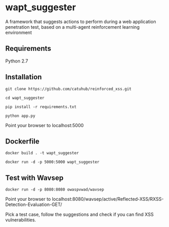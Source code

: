 # wapt_suggester
A framework that suggests actions to perform during a web application penetration test, based on a multi-agent reinforcement learning environment

## Requirements
Python 2.7

## Installation
```
git clone https://github.com/catuhub/reinforced_xss.git

cd wapt_suggester

pip install -r requirements.txt

python app.py
```
Point your browser to localhost:5000

## Dockerfile
```
docker build . -t wapt_suggester

docker run -d -p 5000:5000 wapt_suggester
```

## Test with Wavsep
```
docker run -d -p 8080:8080 owaspvwad/wavsep
```
Point your browser to localhost:8080/wavsep/active/Reflected-XSS/RXSS-Detection-Evaluation-GET/

Pick a test case, follow the suggestions and check if you can find XSS vulnerabilities.
